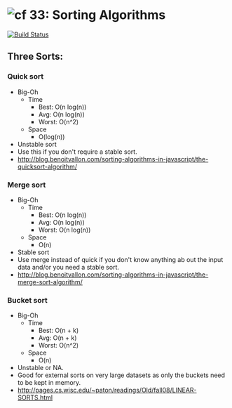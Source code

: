 ![cf](http://i.imgur.com/7v5ASc8.png) 33: Sorting Algorithms
===

[![Build Status](https://travis-ci.com/TCW417/33-sorting-algorithms.svg?branch=master)](https://travis-ci.com/TCW417/33-sorting-algorithms)

## Three Sorts:

### Quick sort
  * Big-Oh
    * Time
      * Best: O(n log(n))
      * Avg: O(n log(n))
      * Worst: O(n^2)
    * Space
      * O(log(n))
  * Unstable sort
  * Use this if you don't require a stable sort.
  * http://blog.benoitvallon.com/sorting-algorithms-in-javascript/the-quicksort-algorithm/
### Merge sort
  * Big-Oh
    * Time
      * Best: O(n log(n))
      * Avg: O(n log(n))
      * Worst: O(n log(n))
    * Space
      * O(n)
  * Stable sort
  * Use merge instead of quick if you don't know anything ab out the input data and/or you need a stable sort.
  * http://blog.benoitvallon.com/sorting-algorithms-in-javascript/the-merge-sort-algorithm/
### Bucket sort
  * Big-Oh
    * Time
      * Best: O(n + k)
      * Avg: O(n + k)
      * Worst: O(n^2)
    * Space
      * O(n)
 * Unstable or NA. 
  * Good for external sorts on very large datasets as only the buckets need to be kept in memory.
  * http://pages.cs.wisc.edu/~paton/readings/Old/fall08/LINEAR-SORTS.html

